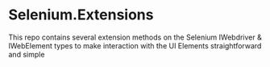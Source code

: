 # Selenium.Extensions
This repo contains several extension methods on the Selenium IWebdriver &amp; IWebElement types to make interaction with the UI Elements straightforward and simple
